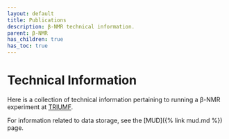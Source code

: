 ```yaml
---
layout: default
title: Publications
description: β-NMR technical information.
parent: β-NMR
has_children: true
has_toc: true
---
```


# Technical Information

Here is a collection of technical information pertaining to running a β-NMR
experiment at [TRIUMF].

For information related to data storage, see the [MUD]({% link mud.md %}) page.

[TRIUMF]: https://www.triumf.ca/
